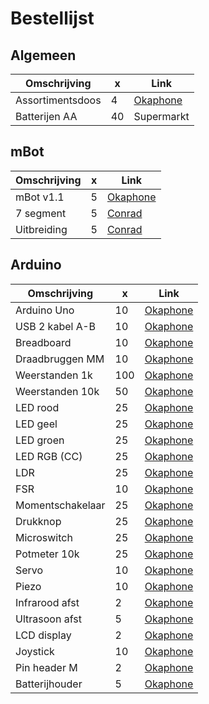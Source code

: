 # Bestellijst

## Algemeen

Omschrijving    |  x|Link
----------------|---|-----------
Assortimentsdoos|  4|[Okaphone](https://www.okaphone.com/artikel.asp?id=467196)
Batterijen AA   | 40|Supermarkt

## mBot

Omschrijving    |  x|Link
----------------|---|-----------
mBot v1.1       |  5|[Okaphone](https://www.okaphone.com/artikel.asp?id=484976)
7 segment       |  5|[Conrad](https://www.conrad.nl/p/makeblock-uitbreidingsmodule-me-7-segment-display-1549437)
Uitbreiding     |  5|[Conrad](https://www.conrad.nl/p/makeblock-uitbreidingsmodule-1549061)

## Arduino

Omschrijving    |  x|Link
----------------|---|-----------
Arduino Uno     | 10|[Okaphone](https://www.okaphone.com/artikel.asp?id=477022)
USB 2 kabel A-B | 10|[Okaphone](https://www.okaphone.com/artikel.asp?id=451342)
Breadboard      | 10|[Okaphone](https://www.okaphone.com/artikel.asp?id=485313)
Draadbruggen MM | 10|[Okaphone](https://www.okaphone.com/artikel.asp?id=485732)
Weerstanden 1k  |100|[Okaphone](https://www.okaphone.com/artikel.asp?id=468069)
Weerstanden 10k | 50|[Okaphone](https://www.okaphone.com/artikel.asp?id=468050)
LED rood        | 25|[Okaphone](https://www.okaphone.com/artikel.asp?id=422565)
LED geel        | 25|[Okaphone](https://www.okaphone.com/artikel.asp?id=422563)
LED groen       | 25|[Okaphone](https://www.okaphone.com/artikel.asp?id=453127)
LED RGB (CC)    | 25|[Okaphone](https://www.okaphone.com/artikel.asp?id=467470)
LDR             | 25|[Okaphone](https://www.okaphone.com/artikel.asp?id=421469)
FSR             | 10|[Okaphone](https://www.okaphone.com/artikel.asp?id=470971)
Momentschakelaar| 25|[Okaphone](https://www.okaphone.com/artikel.asp?id=450083)
Drukknop        | 25|[Okaphone](https://www.okaphone.com/artikel.asp?id=450083)
Microswitch     | 25|[Okaphone](https://www.okaphone.com/artikel.asp?id=151005)
Potmeter 10k    | 25|[Okaphone](https://www.okaphone.com/artikel.asp?id=2219)
Servo           | 10|[Okaphone](https://www.okaphone.com/artikel.asp?id=472492)
Piezo           | 10|[Okaphone](https://www.okaphone.com/artikel.asp?id=477841)
Infrarood afst  |  2|[Okaphone](https://www.okaphone.com/artikel.asp?id=473512)
Ultrasoon afst  |  5|[Okaphone](https://www.okaphone.com/artikel.asp?id=475841)
LCD display     |  2|[Okaphone](https://www.okaphone.com/artikel.asp?id=467475)
Joystick        | 10|[Okaphone](https://www.okaphone.com/artikel.asp?id=471060)
Pin header M    |  2|[Okaphone](https://www.okaphone.com/artikel.asp?id=409896)
Batterijhouder  |  5|[Okaphone](https://www.okaphone.com/artikel.asp?id=435596)
